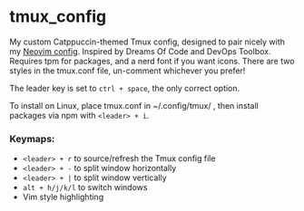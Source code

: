 # tmux_config

My custom Catppuccin-themed Tmux config, designed to pair nicely with my [Neovim config](https://github.com/JackDerksen/viis-lazyvim). Inspired by Dreams Of Code and DevOps Toolbox.
Requires tpm for packages, and a nerd font if you want icons. There are two styles in the tmux.conf file, un-comment whichever you prefer!

The leader key is set to `ctrl + space`, the only correct option.

To install on Linux, place tmux.conf in ~/.config/tmux/ , then install packages via npm with `<leader> + i`.

### Keymaps:
- `<leader> + r` to source/refresh the Tmux config file
- `<leader> + -` to split window horizontally
- `<leader> + |` to split window vertically
- `alt + h/j/k/l` to switch windows
- Vim style highlighting
